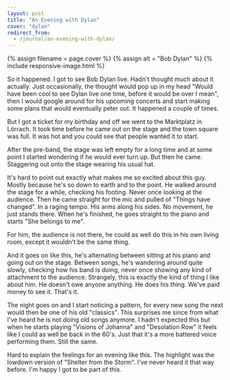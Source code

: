 ```yaml
---
layout: post
title: "An Evening with Dylan"
cover: "dylan"
redirect_from:
  - /journal/an-evening-with-dylan/
---
```


{% assign filename = page.cover %}
{% assign alt = "Bob Dylan" %}
{% include responsive-image.html %}

So it happened. I got to see Bob Dylan live. Hadn't thought much about it actually. Just occasionally, the thought would pop up in my head "Would have been cool to see Dylan live one time, before it would be over I mean", then I would google around for his upcoming concerts and start making some plans that would eventually peter out. It happened a couple of times.

But I got a ticket for my birthday and off we went to the Marktplatz in Lörrach. It took time before he came out on the stage and the town square was full. It was hot and you could see that people wanted it to start.

After the pre-band, the stage was left empty for a long time and at some point I started wondering if he would ever turn up. But then he came. Staggering out onto the stage wearing his usual hat.

It's hard to point out exactly what makes me so excited about this guy. Mostly because he's so down to earth and to the point. He walked around the stage for a while, checking his footing. Never once looking at the audience. Then he came straight for the mic and pulled of "Things have changed". In a raging tempo. His arms along his sides. No movement, he just stands there. When he's finished, he goes straight to the piano and starts "She belongs to me".

For him, the audience is not there, he could as well do this in his own living room, except it wouldn't be the same thing.

And it goes on like this, he's alternating between sitting at his piano and going out on the stage. Between songs, he's wandering around quite slowly, checking how his band is doing, never once showing any kind of attachment to the audience. Strangely, this is exactly the kind of thing I like about him. He doesn't owe anyone anything. He does his thing. We've paid money to see it. That's it.

The night goes on and I start noticing a pattern, for every new song the next would then be one of his old "classics". This surprises me since from what I've heard he is not doing old songs anymore. I hadn't expected this but when he starts playing "Visions of Johanna" and "Desolation Row" it feels like I could as well be back in the 60's. Just that it's a more battered voice performing them. Still the same.

Hard to explain the feelings for an evening like this. The highlight was the lowdown version of "Shelter from the Storm". I've never heard it that way before. I'm happy I got to be part of this.
